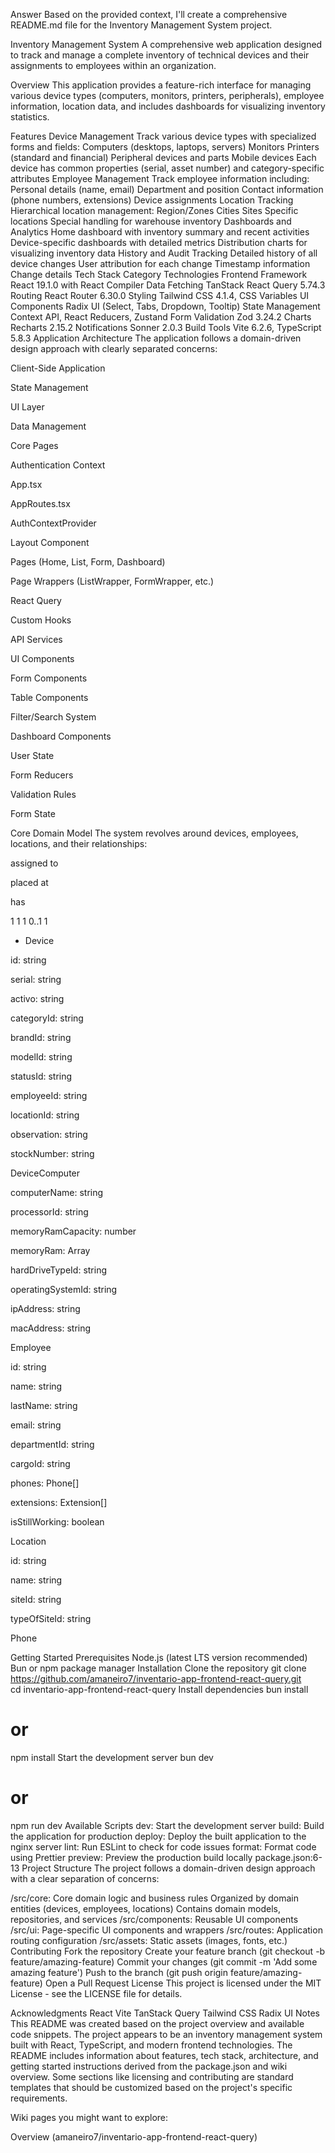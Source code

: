 Answer
Based on the provided context, I'll create a comprehensive README.md file for the Inventory Management System project.

Inventory Management System
A comprehensive web application designed to track and manage a complete inventory of technical devices and their assignments to employees within an organization.

Overview
This application provides a feature-rich interface for managing various device types (computers, monitors, printers, peripherals), employee information, location data, and includes dashboards for visualizing inventory statistics.

Features
Device Management
Track various device types with specialized forms and fields:
Computers (desktops, laptops, servers)
Monitors
Printers (standard and financial)
Peripheral devices and parts
Mobile devices
Each device has common properties (serial, asset number) and category-specific attributes
Employee Management
Track employee information including:
Personal details (name, email)
Department and position
Contact information (phone numbers, extensions)
Device assignments
Location Tracking
Hierarchical location management:
Region/Zones
Cities
Sites
Specific locations
Special handling for warehouse inventory
Dashboards and Analytics
Home dashboard with inventory summary and recent activities
Device-specific dashboards with detailed metrics
Distribution charts for visualizing inventory data
History and Audit Tracking
Detailed history of all device changes
User attribution for each change
Timestamp information
Change details
Tech Stack
Category Technologies
Frontend Framework React 19.1.0 with React Compiler
Data Fetching TanStack React Query 5.74.3
Routing React Router 6.30.0
Styling Tailwind CSS 4.1.4, CSS Variables
UI Components Radix UI (Select, Tabs, Dropdown, Tooltip)
State Management Context API, React Reducers, Zustand
Form Validation Zod 3.24.2
Charts Recharts 2.15.2
Notifications Sonner 2.0.3
Build Tools Vite 6.2.6, TypeScript 5.8.3
Application Architecture
The application follows a domain-driven design approach with clearly separated concerns:

Client-Side Application

State Management

UI Layer

Data Management

Core Pages

Authentication Context

App.tsx

AppRoutes.tsx

AuthContextProvider

Layout Component

Pages (Home, List, Form, Dashboard)

Page Wrappers (ListWrapper, FormWrapper, etc.)

React Query

Custom Hooks

API Services

UI Components

Form Components

Table Components

Filter/Search System

Dashboard Components

User State

Form Reducers

Validation Rules

Form State

Core Domain Model
The system revolves around devices, employees, locations, and their relationships:

assigned to

placed at

has

1
1
1
0..1
1

- Device

id: string

serial: string

activo: string

categoryId: string

brandId: string

modelId: string

statusId: string

employeeId: string

locationId: string

observation: string

stockNumber: string

DeviceComputer

computerName: string

processorId: string

memoryRamCapacity: number

memoryRam: Array

hardDriveTypeId: string

operatingSystemId: string

ipAddress: string

macAddress: string

Employee

id: string

name: string

lastName: string

email: string

departmentId: string

cargoId: string

phones: Phone[]

extensions: Extension[]

isStillWorking: boolean

Location

id: string

name: string

siteId: string

typeOfSiteId: string

Phone

Getting Started
Prerequisites
Node.js (latest LTS version recommended)
Bun or npm package manager
Installation
Clone the repository
git clone https://github.com/amaneiro7/inventario-app-frontend-react-query.git  
cd inventario-app-frontend-react-query
Install dependencies
bun install

# or

npm install
Start the development server
bun dev

# or

npm run dev
Available Scripts
dev: Start the development server
build: Build the application for production
deploy: Deploy the built application to the nginx server
lint: Run ESLint to check for code issues
format: Format code using Prettier
preview: Preview the production build locally package.json:6-13
Project Structure
The project follows a domain-driven design approach with a clear separation of concerns:

/src/core: Core domain logic and business rules
Organized by domain entities (devices, employees, locations)
Contains domain models, repositories, and services
/src/components: Reusable UI components
/src/ui: Page-specific UI components and wrappers
/src/routes: Application routing configuration
/src/assets: Static assets (images, fonts, etc.)
Contributing
Fork the repository
Create your feature branch (git checkout -b feature/amazing-feature)
Commit your changes (git commit -m 'Add some amazing feature')
Push to the branch (git push origin feature/amazing-feature)
Open a Pull Request
License
This project is licensed under the MIT License - see the LICENSE file for details.

Acknowledgments
React
Vite
TanStack Query
Tailwind CSS
Radix UI
Notes
This README was created based on the project overview and available code snippets. The project appears to be an inventory management system built with React, TypeScript, and modern frontend technologies. The README includes information about features, tech stack, architecture, and getting started instructions derived from the package.json and wiki overview. Some sections like licensing and contributing are standard templates that should be customized based on the project's specific requirements.

Wiki pages you might want to explore:

Overview (amaneiro7/inventario-app-frontend-react-query)
